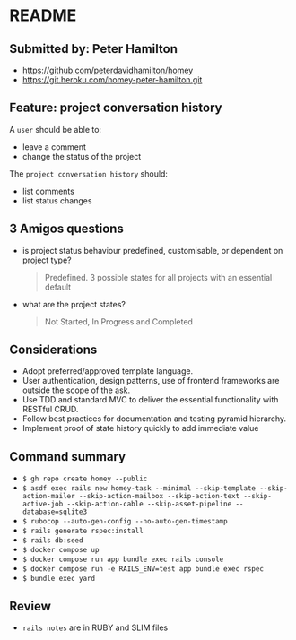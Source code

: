 # README

## Submitted by: Peter Hamilton

- <https://github.com/peterdavidhamilton/homey>
- <https://git.heroku.com/homey-peter-hamilton.git>

## Feature: project conversation history

A `user` should be able to:
- leave a comment
- change the status of the project

The `project conversation history` should:
- list comments
- list status changes

## 3 Amigos questions

- is project status behaviour predefined, customisable, or dependent on project type?
    > Predefined. 3 possible states for all projects with an essential default
- what are the project states? 
    > Not Started, In Progress and Completed

## Considerations

- Adopt preferred/approved template language.
- User authentication, design patterns, use of frontend frameworks are outside the scope of the ask.
- Use TDD and standard MVC to deliver the essential functionality with RESTful CRUD.
- Follow best practices for documentation and testing pyramid hierarchy.
- Implement proof of state history quickly to add immediate value

## Command summary

- `$ gh repo create homey --public`
- `$ asdf exec rails new homey-task --minimal --skip-template --skip-action-mailer --skip-action-mailbox --skip-action-text --skip-active-job --skip-action-cable --skip-asset-pipeline --database=sqlite3`
- `$ rubocop --auto-gen-config --no-auto-gen-timestamp`
- `$ rails generate rspec:install`
- `$ rails db:seed`
- `$ docker compose up`
- `$ docker compose run app bundle exec rails console`
- `$ docker compose run -e RAILS_ENV=test app bundle exec rspec`
- `$ bundle exec yard`

## Review

- `rails notes` are in RUBY and SLIM files